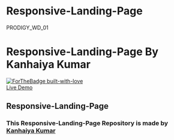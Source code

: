 # Responsive-Landing-Page
PRODIGY_WD_01
<p align="center">

</p>

# Responsive-Landing-Page By Kanhaiya Kumar


[![ForTheBadge built-with-love](http://ForTheBadge.com/images/badges/built-with-love.svg)](https://www.github.com/iamkanhaiyakumar/) <br>
<a href="http://127.0.0.1:5500/ResponsiveLandingPage/index.html"> Live Demo<img src="" /> </a>

## Responsive-Landing-Page


### This Responsive-Landing-Page Repository is made by [Kanhaiya Kumar](https://www.github.com/iamkanhaiyakumar/)

